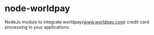 # node-worldpay
NodeJs module to integrate worldpay(www.worldpay.com) credit card processing in your applications. 
